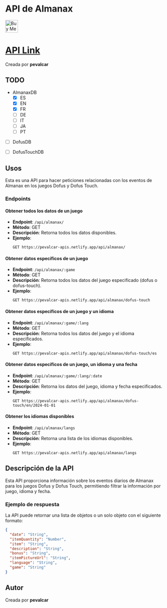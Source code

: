 
# **API de Almanax**



<a href="https://www.buymeacoffee.com/perroaa94g" target="_blank"><img src="https://cdn.buymeacoffee.com/buttons/v2/default-violet.png" alt="Buy Me A Coffee" style="height: 40px !important;width: 217/2px !important;" ></a>

# [API Link](https://pevalcar-apis.netlify.app/api)

Creada por **pevalcar**

## TODO
- AlmanaxDB
  - [x] ES 
  - [x] EN
  - [x] FR
  - [ ] DE
  - [ ] IT
  - [ ] JA
  - [ ] PT
- [ ] DofusDB
- [ ] DofusTouchDB



## **Usos**
Esta es una API para hacer peticiones relacionadas con los eventos de Almanax en los juegos Dofus y Dofus Touch.

### **Endpoints**

#### Obtener todos los datos de un juego
- **Endpoint**: `/api/almanax/`
- **Método**: GET
- **Descripción**: Retorna todos los datos disponibles.
- **Ejemplo**:
  ```http
  GET https://pevalcar-apis.netlify.app/api/almanax/
  ```

#### Obtener datos específicos de un juego
- **Endpoint**: `/api/almanax/:game`
- **Método**: GET
- **Descripción**: Retorna todos los datos del juego especificado (dofus o dofus-touch).
- **Ejemplo**:
  ```http
  GET https://pevalcar-apis.netlify.app/api/almanax/dofus-touch
  ```

#### Obtener datos específicos de un juego y un idioma
- **Endpoint**: `/api/almanax/:game/:lang`
- **Método**: GET
- **Descripción**: Retorna todos los datos del juego y el idioma especificados.
- **Ejemplo**:
  ```http
  GET https://pevalcar-apis.netlify.app/api/almanax/dofus-touch/es
  ```

#### Obtener datos específicos de un juego, un idioma y una fecha
- **Endpoint**: `/api/almanax/:game/:lang/:date`
- **Método**: GET
- **Descripción**: Retorna los datos del juego, idioma y fecha especificados.
- **Ejemplo**:
  ```http
  GET https://pevalcar-apis.netlify.app/api/almanax/dofus-touch/en/2024-01-01
  ```

#### Obtener los idiomas disponibles
- **Endpoint**: `/api/almanax/langs`
- **Método**: GET
- **Descripción**: Retorna una lista de los idiomas disponibles.
- **Ejemplo**:
  ```http
  GET https://pevalcar-apis.netlify.app/api/almanax/langs
  ```

## **Descripción de la API**

Esta API proporciona información sobre los eventos diarios de Almanax para los juegos Dofus y Dofus Touch, permitiendo filtrar la información por juego, idioma y fecha.

### **Ejemplo de respuesta**

La API puede retornar una lista de objetos o un solo objeto con el siguiente formato:

```json
{
  "date": "String",
  "itemQuantity": "Number",
  "item": "String",
  "description": "String",
  "bonus": "String",
  "itemPictureUrl": "String",
  "language": "String",
  "game": "String"
}
```

## **Autor**
Creada por **pevalcar**

